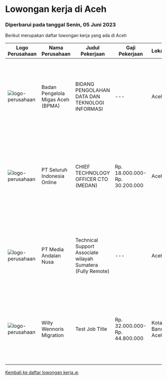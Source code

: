 
  # Lowongan kerja di Aceh

  ### Diperbarui pada tanggal Senin, 05 Juni 2023

  Berikut merupakan daftar lowongan kerja yang ada di Aceh

  |Logo Perusahaan | Nama Perusahaan | Judul Pekerjaan | Gaji Pekerjaan | Lokasi | Deskripsi | Tanggal diunggah | Pranala |
  | -------------- | --------------- | --------------- | --------- | --------- | -------------- | ------- | ----------- |
  |![logo-perusahaan](https://i.ibb.co/sqvTCh9/112815900-stock-vector-no-image-available-icon-flat-vector.webp)|Badan Pengelola Migas Aceh (BPMA)|BIDANG PENGOLAHAN DATA DAN TEKNOLOGI INFORMASI|---|Aceh|Deskripsi Pekerjaan: Bertugas sebagai penghubung antara bisnis area dan teknologi area Bertanggung jawab dalam mengelola data baik di internal BPMA...|Jumat, 02 Juni 2023|https://www.jobstreet.co.id/id/job/bidang-pengolahan-data-dan-teknologi-informasi-4356860?token=0~b30e1325-3b1e-4874-a620-1612c242e59f&sectionRank=1&jobId=jobstreet-id-job-4356860|
|![logo-perusahaan](https://image-service-cdn.seek.com.au/c768f0670f8f8212da7de609b6af9d0b2e5134cc/ee4dce1061f3f616224767ad58cb2fc751b8d2dc)|PT Seluruh Indonesia Online|CHIEF TECHNOLOGY OFFICER CTO (MEDAN)|Rp. 18.000.000-Rp. 30.200.000|Aceh|Memiliki pengalaman leadership sebagai Manager sebelumnya.Back End Engineer1. Memiliki pengalaman dalam membangun RESTful APIs2. Menguasai bahasa...|Senin, 29 Mei 2023|https://www.jobstreet.co.id/id/job/chief-technology-officer-cto-medan-4350731?token=0~b30e1325-3b1e-4874-a620-1612c242e59f&sectionRank=2&jobId=jobstreet-id-job-4350731|
|![logo-perusahaan](https://image-service-cdn.seek.com.au/6829ea335ff93ede24170d9c0852ef3711127a0f/ee4dce1061f3f616224767ad58cb2fc751b8d2dc)|PT Media Andalan Nusa|Technical Support Associate wilayah Sumatera (Fully Remote)|---|Aceh|Job Description: Melaksanakan survey Melaksanakan instalasi atau pemasangan jaringan Handling and Troubleshooting Melaksanakan maintenance atau...|Kamis, 25 Mei 2023|https://www.jobstreet.co.id/id/job/technical-support-associate-wilayah-sumatera-fully-remote-4346997?token=0~b30e1325-3b1e-4874-a620-1612c242e59f&sectionRank=3&jobId=jobstreet-id-job-4346997|
|![logo-perusahaan](https://image-service-cdn.seek.com.au/4282fe774bbf909c629c9ae14d53d0bdf5bafb28/ee4dce1061f3f616224767ad58cb2fc751b8d2dc)|Willy Wennoris Migration|Test Job Title|Rp. 32.000.000-Rp. 44.800.000|Kota Banda Aceh|A great job ad talks about clear responsibilities, requirements and rewards. Learn how to write about these here or refer to some samples.A great job...|Rabu, 10 Mei 2023|https://www.jobstreet.co.id/id/job/test-job-title-4328445?token=0~b30e1325-3b1e-4874-a620-1612c242e59f&sectionRank=4&jobId=jobstreet-id-job-4328445|


  [Kembali ke daftar lowongan kerja 🔙](../README.md#daftar-lowongan-kerja)
  